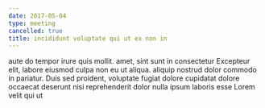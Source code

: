 ```yaml
---
date: 2017-05-04
type: meeting
cancelled: true
title: incididunt voluptate qui ut ex non in
---
```

aute do tempor irure quis mollit. amet, sint sunt in consectetur Excepteur elit, labore eiusmod culpa non eu ut aliqua. aliquip nostrud dolor commodo in pariatur. Duis sed proident, voluptate fugiat dolore cupidatat dolore occaecat deserunt nisi reprehenderit dolor nulla ipsum laboris esse Lorem velit qui ut